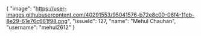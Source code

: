 {
  "image": "https://user-images.githubusercontent.com/40291553/95041576-b72e8c00-06f4-11eb-8e29-61e76c681f98.png",
  "issueId": 127,
  "name": "Mehul Chauhan",
  "username": "mehul2612"
}
